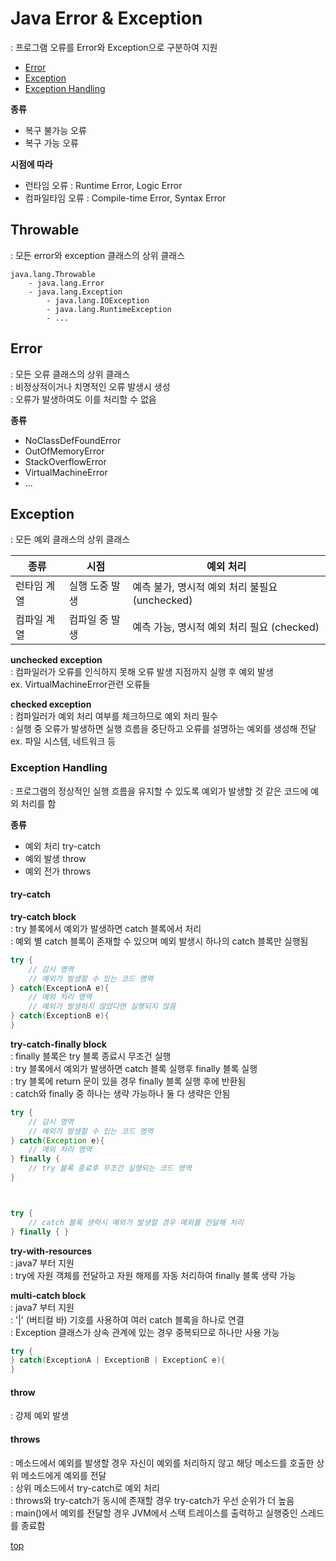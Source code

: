 # Java Error & Exception   
: 프로그램 오류를 Error와 Exception으로 구분하여 지원      

- [Error](#error)
- [Exception](#exception)
- [Exception Handling](#exception-handling)


**종류**    
- 복구 불가능 오류
- 복구 가능 오류

**시점에 따라**
- 런타임 오류 : Runtime Error, Logic Error
- 컴파일타임 오류 : Compile-time Error, Syntax Error



## Throwable   
: 모든 error와 exception 클래스의 상위 클래스  


```
java.lang.Throwable
	- java.lang.Error
	- java.lang.Exception
		- java.lang.IOException
		- java.lang.RuntimeException
		- ...
```



## Error
: 모든 오류 클래스의 상위 클래스   
: 비정상적이거나 치명적인 오류 발생시 생성      
: 오류가 발생하여도 이를 처리할 수 없음          

**종류**   
- NoClassDefFoundError
- OutOfMemoryError
- StackOverflowError
- VirtualMachineError
- ...



## Exception
: 모든 예외 클래스의 상위 클래스     

종류 | 시점 | 예외 처리
---|---|---
런타임 계열 | 실행 도중 발생 | 예측 불가, 명시적 예외 처리 불필요 (unchecked)
컴파일 계열 | 컴파일 중 발생 | 예측 가능, 명시적 예외 처리 필요 (checked)


**unchecked exception**  
: 컴파일러가 오류를 인식하지 못해 오류 발생 지점까지 실행 후 예외 발생    
ex. VirtualMachineError관련 오류들


**checked exception**  
: 컴파일러가 예외 처리 여부를 체크하므로 예외 처리 필수    
: 실행 중 오류가 발생하면 실행 흐름을 중단하고 오류를 설명하는 예외를 생성해 전달     
ex. 파일 시스템, 네트워크 등 



### Exception Handling
: 프로그램의 정상적인 실행 흐름을 유지할 수 있도록 예외가 발생할 것 같은 코드에 예외 처리를 함   

**종류**   
- 예외 처리 try-catch
- 예외 발생 throw
- 예외 전가 throws




#### try-catch


**try-catch block**   
: try 블록에서 예외가 발생하면 catch 블록에서 처리     
: 예외 별 catch 블록이 존재할 수 있으며 예외 발생시 하나의 catch 블록만 실행됨 

```java
try {
	// 감시 영역
	// 예외가 발생할 수 있는 코드 영역   
} catch(ExceptionA e){
	// 예외 처리 영역
	// 예외가 발생하지 않았다면 실행되지 않음  
} catch(ExceptionB e){
}
```


**try-catch-finally block**       
: finally 블록은 try 블록 종료시 무조건 실행            
: try 블록에서 예외가 발생하면 catch 블록 실행후 finally 블록 실행   
: try 블록에 return 문이 있을 경우 finally 블록 실행 후에 반환됨    
: catch와 finally 중 하나는 생략 가능하나 둘 다 생략은 안됨    

```java
try {
	// 감시 영역
	// 예외가 발생할 수 있는 코드 영역   
} catch(Exception e){
	// 예외 처리 영역
} finally {
	// try 블록 종료후 무조건 실행되는 코드 영역
}



try {
	// catch 블록 생략시 예외가 발생할 경우 예외를 전달해 처리
} finally {	}
```


**try-with-resources**  
: java7 부터 지원   
: try에 자원 객체를 전달하고 자원 해제를 자동 처리하여 finally 블록 생략 가능   


**multi-catch block**  
: java7 부터 지원    
: '|' (버티컬 바) 기호를 사용하여 여러 catch 블록을 하나로 연결    
: Exception 클래스가 상속 관계에 있는 경우 중복되므로 하나만 사용 가능    

```java
try {
} catch(ExceptionA | ExceptionB | ExceptionC e){
}
```


#### throw  
: 강제 예외 발생



#### throws
: 메소드에서 예외를 발생할 경우 자신이 예외를 처리하지 않고 해당 메소드를 호출한 상위 메소드에게 예외를 전달   
: 상위 메소드에서 try-catch로 예외 처리  
: throws와 try-catch가 동시에 존재할 경우 try-catch가 우선 순위가 더 높음  
: main()에서 예외를 전달할 경우 JVM에서 스택 트레이스를 출력하고 실행중인 스레드를 종료함





[top](#)